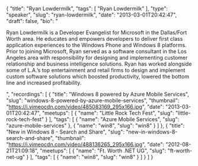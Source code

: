 {
  "title": "Ryan Lowdermilk",
  "tags": [
    "Ryan Lowdermilk"
  ],
  "type": "speaker",
  "slug": "ryan-lowdermilk",
  "date": "2013-03-01T20:42:47",
  "draft": false,
  "bio": "<p>Ryan Lowdermilk is a Developer Evangelist for Microsoft in the Dallas/Fort Worth area. He educates and empowers developers to deliver first class application experiences to the Windows Phone and Windows 8 platforms. Prior to joining Microsoft, Ryan served as a software consultant in the Los Angeles area with responsibility for designing and implementing customer relationship and business intelligence solutions. Ryan has worked alongside some of L.A.’s top entertainment and retail firms to design and implement custom software solutions which boosted productivity, lowered the bottom line and increased profitability.</p>",
  "recordings": [
    {
      "title": "Windows 8 powered by Azure Mobile Services",
      "slug": "windows-8-powered-by-azure-mobile-services",
      "thumbnail": "https://i.vimeocdn.com/video/485083169_295x166.jpg",
      "date": "2013-03-01T20:42:47",
      "meetups": [
        {
          "name": "Little Rock Tech Fest",
          "slug": "little-rock-tech-fest"
        }
      ],
      "tags": [
        {
          "name": "Azure Mobile Services",
          "slug": "azure-mobile-services"
        },
        {
          "name": "win8",
          "slug": "win8"
        }
      ]
    },
    {
      "title": "New in Windows 8 - Search and Share",
      "slug": "new-in-windows-8-search-and-share",
      "thumbnail": "https://i.vimeocdn.com/video/488136265_295x166.jpg",
      "date": "2012-08-21T21:09:18",
      "meetups": [
        {
          "name": "Ft. Worth .NET UG",
          "slug": "ft-worth-net-ug"
        }
      ],
      "tags": [
        {
          "name": "win8",
          "slug": "win8"
        }
      ]
    }
  ]
}